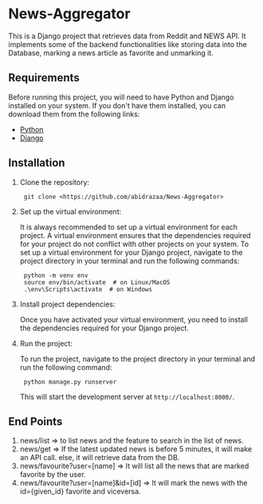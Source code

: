 # News-Aggregator

This is a Django project that retrieves data from Reddit and NEWS API. It implements some of the backend functionalities like storing data into the Database, marking a news article as favorite and unmarking it. 

## Requirements

Before running this project, you will need to have Python and Django installed on your system. If you don't have them installed, you can download them from the following links:

- [Python](https://www.python.org/downloads/)
- [Django](https://www.djangoproject.com/download/)

## Installation

1. Clone the repository:

        git clone <https://github.com/abidrazaa/News-Aggregator>

2. Set up the virtual environment:

    It is always recommended to set up a virtual environment for each project. A virtual environment ensures that the dependencies required for your project do not conflict with other projects on your system. To set up a virtual environment for your Django project, navigate to the project directory in your terminal and run the following commands:

        python -m venv env
        source env/bin/activate  # on Linux/MacOS
        .\env\Scripts\activate  # on Windows

3. Install project dependencies:

    Once you have activated your virtual environment, you need to install the dependencies required for your Django project.

4. Run the project:

    To run the project, navigate to the project directory in your terminal and run the following command:

        python manage.py runserver

    This will start the development server at `http://localhost:8000/`.
    
    
 ## End Points
 1. news/list => to list news and the feature to search in the list of news.
 2. news/get => If the latest updated news is before 5 minutes, it will make an API call. else, it will retrieve data from the DB.
 3. news/favourite?user=[name] => It will list all the news that are marked favorite by the user.
 4. news/favourite?user=[name]&id=[id] => It will mark the news with the id={given_id} favorite and viceversa.
 
